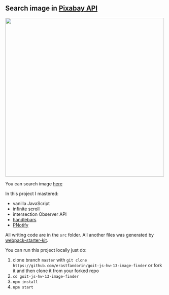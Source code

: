 ## Search image in [Pixabay API](https://pixabay.com/service/about/api/)

<img src="promoForREADME.gif" width="500px">

You can search image
[here](https://erastfandorin.github.io/goit-js-hw-13-image-finder/)

In this project I mastered:

- vanilla JavaScript
- infinite scroll
- intersection Observer API
- [handlebars](https://handlebarsjs.com/)
- [PNotify](https://sciactive.com/pnotify/)

All writing code are in the `src` folder. All another files was generated by
[webpack-starter-kit](https://github.com/luxplanjay/webpack-starter-kit).

You can run this project locally just do:

1. clone branch `master` with
   `git clone https://github.com/erastfandorin/goit-js-hw-13-image-finder` or
   fork it and then clone it from your forked repo
1. `cd goit-js-hw-13-image-finder`
1. `npm install`
1. `npm start`
